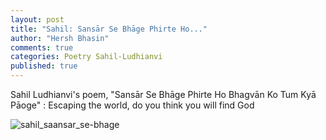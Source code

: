```yaml
---
layout: post
title: "Sahil: Sansār Se Bhāge Phirte Ho..."
author: "Hersh Bhasin"
comments: true
categories: Poetry Sahil-Ludhianvi
published: true
---
```




Sahil Ludhianvi's poem,  "Sansār Se Bhāge Phirte Ho Bhagvān Ko Tum Kyā Pāoge" :  Escaping the world, do you think you will  find God

![sahil_saansar_se-bhage](/Users/hershbhasin/Documents/hbsites/harshb.github.io/assets/sahil_saansar_se-bhage.png)